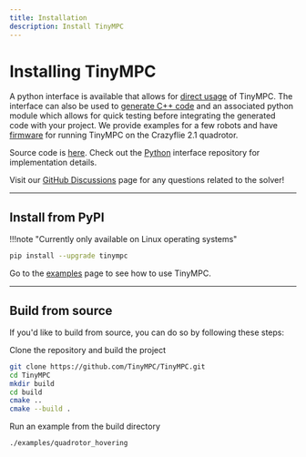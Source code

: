 ```yaml
---
title: Installation
description: Install TinyMPC
---
```


# Installing TinyMPC

A python interface is available that allows for [direct usage](./examples.md/#setup-problem) of TinyMPC. The interface can also be used to [generate C++ code](./examples.md/#code-generation) and an associated python module which allows for quick testing before integrating the generated code with your project. We provide examples for a few robots and have [firmware](https://github.com/RoboticExplorationLab/tinympc-crazyflie-firmware) for running TinyMPC on the Crazyflie 2.1 quadrotor.

Source code is [here](https://github.com/TinyMPC/TinyMPC). Check out the [Python](https://github.com/TinyMPC/tinympc-python) interface repository for implementation details.

Visit our [GitHub Discussions](https://github.com/TinyMPC/discussions) page for any questions related to the solver!

---

## Install from PyPI

!!!note "Currently only available on Linux operating systems"

``` bash
pip install --upgrade tinympc
```

Go to the [examples](./examples.md) page to see how to use TinyMPC.

<!-- To get started simply choose your language interface and follow the installation instructions (tested on Ubuntu 22.04): -->


<!-- 
=== "Python"

    Make sure you have an up-to-date version of pip, then

    ```bash
    pip install tinympc
    ```
    
    Go to the [examples](./examples.md) page to see how to use TinyMPC.

=== "Julia"

    !!! warning "The Julia interface is still under development. Do not expect correct behavior."

    Clone the GitHub repository with submodules

    `git clone --recurse-submodules https://github.com/TinyMPC/tinympc-julia.git`

    Run the `interactive_cartpole_ext.ipynb` example
    
=== "MATLAB"

    !!! warning "The MATLAB interface is still under development. Do not expect correct behavior."

    Clone the GitHub repository with submodules

    `git clone --recurse-submodules https://github.com/TinyMPC/tinympc-matlab.git`

    Run the `interactive_cartpole.mlx` example -->

---

## Build from source

If you'd like to build from source, you can do so by following these steps: 

Clone the repository and build the project

```bash
git clone https://github.com/TinyMPC/TinyMPC.git
cd TinyMPC
mkdir build
cd build
cmake ..
cmake --build .
```

Run an example from the build directory

```bash
./examples/quadrotor_hovering
```
